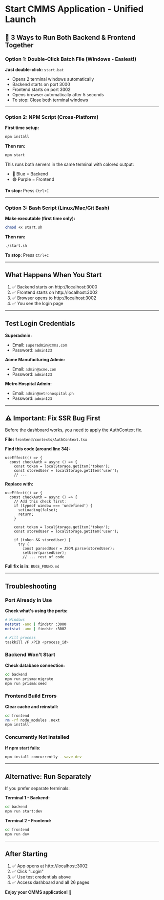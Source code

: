 # Start CMMS Application - Unified Launch

## 🚀 3 Ways to Run Both Backend & Frontend Together

### Option 1: Double-Click Batch File (Windows - Easiest!)

**Just double-click:** `start.bat`

- Opens 2 terminal windows automatically
- Backend starts on port 3000
- Frontend starts on port 3002
- Opens browser automatically after 5 seconds
- To stop: Close both terminal windows

---

### Option 2: NPM Script (Cross-Platform)

**First time setup:**
```bash
npm install
```

**Then run:**
```bash
npm start
```

This runs both servers in the same terminal with colored output:
- 🔵 Blue = Backend
- 🟣 Purple = Frontend

**To stop:** Press `Ctrl+C`

---

### Option 3: Bash Script (Linux/Mac/Git Bash)

**Make executable (first time only):**
```bash
chmod +x start.sh
```

**Then run:**
```bash
./start.sh
```

**To stop:** Press `Ctrl+C`

---

## What Happens When You Start

1. ✅ Backend starts on http://localhost:3000
2. ✅ Frontend starts on http://localhost:3002
3. ✅ Browser opens to http://localhost:3002
4. ✅ You see the login page

---

## Test Login Credentials

**Superadmin:**
- Email: `superadmin@cmms.com`
- Password: `admin123`

**Acme Manufacturing Admin:**
- Email: `admin@acme.com`
- Password: `admin123`

**Metro Hospital Admin:**
- Email: `admin@metrohospital.ph`
- Password: `admin123`

---

## ⚠️ Important: Fix SSR Bug First

Before the dashboard works, you need to apply the AuthContext fix.

**File:** `frontend/contexts/AuthContext.tsx`

**Find this code (around line 34):**
```tsx
useEffect(() => {
  const checkAuth = async () => {
    const token = localStorage.getItem('token');
    const storedUser = localStorage.getItem('user');
    // ...
```

**Replace with:**
```tsx
useEffect(() => {
  const checkAuth = async () => {
    // Add this check first:
    if (typeof window === 'undefined') {
      setLoading(false);
      return;
    }

    const token = localStorage.getItem('token');
    const storedUser = localStorage.getItem('user');

    if (token && storedUser) {
      try {
        const parsedUser = JSON.parse(storedUser);
        setUser(parsedUser);
        // ... rest of code
```

**Full fix is in:** `BUGS_FOUND.md`

---

## Troubleshooting

### Port Already in Use

**Check what's using the ports:**
```bash
# Windows
netstat -ano | findstr :3000
netstat -ano | findstr :3002

# Kill process
taskkill /F /PID <process_id>
```

### Backend Won't Start

**Check database connection:**
```bash
cd backend
npm run prisma:migrate
npm run prisma:seed
```

### Frontend Build Errors

**Clear cache and reinstall:**
```bash
cd frontend
rm -rf node_modules .next
npm install
```

### Concurrently Not Installed

**If npm start fails:**
```bash
npm install concurrently --save-dev
```

---

## Alternative: Run Separately

If you prefer separate terminals:

**Terminal 1 - Backend:**
```bash
cd backend
npm run start:dev
```

**Terminal 2 - Frontend:**
```bash
cd frontend
npm run dev
```

---

## After Starting

1. ✅ App opens at http://localhost:3002
2. ✅ Click "Login"
3. ✅ Use test credentials above
4. ✅ Access dashboard and all 26 pages

**Enjoy your CMMS application!** 🎉
